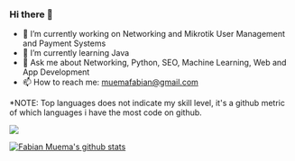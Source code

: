 ### Hi there 👋

- 🔭 I’m currently working on Networking and Mikrotik User Management and Payment Systems
- 🌱 I’m currently learning Java
- 💬 Ask me about Networking, Python, SEO, Machine Learning, Web and App Development
- 📫 How to reach me: muemafabian@gmail.com

*NOTE: Top languages does not indicate my skill level, it's a github metric of which languages i have the most code on github.

<a href="">
  <img align="center" src="https://github-readme-stats.vercel.app/api/top-langs/?username=fabianmuema&count_private=true" />
</a>

[![Fabian Muema's github stats](https://github-readme-stats.vercel.app/api?username=fabianmuema&count_private=true)](https://github.com/anuraghazra/github-readme-stats)

